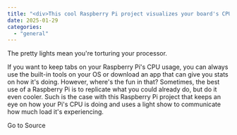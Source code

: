 ```yaml
---
title: "<div>This cool Raspberry Pi project visualizes your board's CPU load with a light show</div>"
date: 2025-01-29
categories: 
  - "general"
---
```


The pretty lights mean you're torturing your processor.

If you want to keep tabs on your Raspberry Pi's CPU usage, you can always use the built-in tools on your OS or download an app that can give you stats on how it's doing. However, where's the fun in that? Sometimes, the best use of a Raspberry Pi is to replicate what you could already do, but do it even cooler. Such is the case with this Raspberry Pi project that keeps an eye on how your Pi's CPU is doing and uses a light show to communicate how much load it's experiencing.

Go to Source
